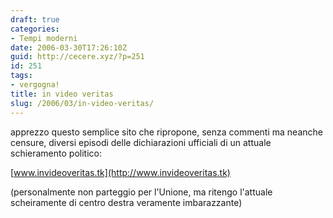 ```yaml
---
draft: true
categories:
- Tempi moderni
date: 2006-03-30T17:26:10Z
guid: http://cecere.xyz/?p=251
id: 251
tags:
- vergogna!
title: in video veritas
slug: /2006/03/in-video-veritas/
---
```


apprezzo questo semplice sito che ripropone, senza commenti ma neanche censure, diversi episodi delle dichiarazioni ufficiali di un attuale schieramento politico:

[www.invideoveritas.tk](http://www.invideoveritas.tk)

(personalmente non parteggio per l'Unione, ma ritengo l'attuale scheiramente di centro destra veramente imbarazzante)